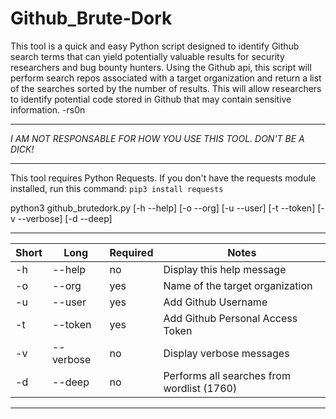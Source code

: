 # Github_Brute-Dork

This tool is a quick and easy Python script designed to identify Github search terms that can yield
potentially valuable results for security researchers and bug bounty hunters.  Using the Github api,
this script will perform search repos associated with a target organization and return a list of the
searches sorted by the number of results.  This will allow researchers to identify potential code
stored in Github that may contain sensitive information.  -rs0n

*******************************************************************
*I AM NOT RESPONSABLE FOR HOW YOU USE THIS TOOL.  DON'T BE A DICK!*
*******************************************************************

This tool requires Python Requests.  If you don't have the requests module installed, run this command:
`pip3 install requests`

python3 github_brutedork.py [-h --help] [-o --org] [-u --user] [-t --token] [-v --verbose] [-d --deep]

------------------------------------------------------------------------------------------------------
|  Short  |    Long    |  Required  |                               Notes                             |
|---------|------------|------------|-----------------------------------------------------------------|
|   -h    |  --help    |     no     |                   Display this help message                     |
|   -o    |  --org     |     yes    |                Name of the target organization                  |
|   -u    |  --user    |     yes    |                      Add Github Username                        |
|   -t    |  --token   |     yes    |                Add Github Personal Access Token                 |
|   -v    |  --verbose |     no     |                    Display verbose messages                     |
|   -d    |  --deep    |     no     |             Performs all searches from wordlist (1760)          |
-------------------------------------------------------------------------------------------------------
